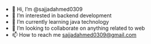 - 👋 Hi, I’m @sajjadahmed0309
- 👀 I’m interested in backend development
- 🌱 I’m currently learning java technology
- 💞️ I’m looking to collaborate on anything related to web
- 📫 How to reach me sajjadahmed0309@gmail.com

<!---
sajjadahmed0309/sajjadahmed0309 is a ✨ special ✨ repository because its `README.md` (this file) appears on your GitHub profile.
You can click the Preview link to take a look at your changes.
--->
